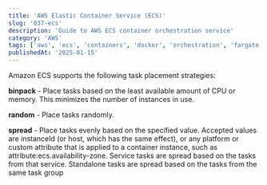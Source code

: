 ```yaml
---
title: 'AWS Elastic Container Service (ECS)'
slug: '037-ecs'
description: 'Guide to AWS ECS container orchestration service'
category: 'AWS'
tags: ['aws', 'ecs', 'containers', 'docker', 'orchestration', 'fargate']
publishedAt: '2025-01-15'
---
```


Amazon ECS supports the following task placement strategies:

**binpack** - Place tasks based on the least available amount of CPU or memory. This minimizes the number of instances in use.

**random** - Place tasks randomly.

**spread** - Place tasks evenly based on the specified value. Accepted values are instanceId (or host, which has the same effect), or any platform or custom attribute that is applied to a container instance, such as attribute:ecs.availability-zone. Service tasks are spread based on the tasks from that service. Standalone tasks are spread based on the tasks from the same task group
